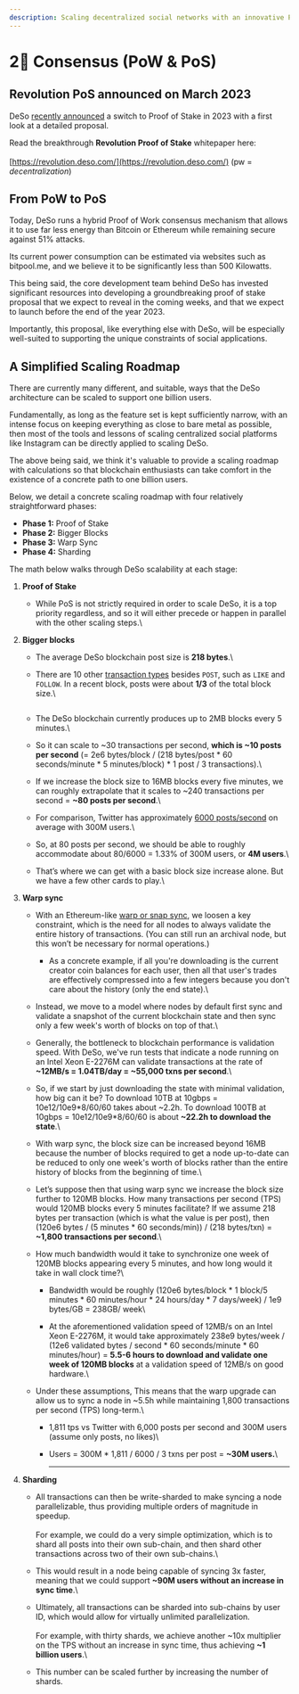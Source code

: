 ```yaml
---
description: Scaling decentralized social networks with an innovative PoS roadmap
---
```


# 2⃣ Consensus (PoW & PoS)

## Revolution PoS announced on March 2023

DeSo [recently announced](https://diamondapp.com/u/nader/blog/the-next-phase-of-deso-revolution-proof-of-stake-bitclout-20?feedTab=Hot) a switch to Proof of Stake in 2023 with a first look at a detailed proposal.

Read the breakthrough **Revolution Proof of Stake** whitepaper here:\
\
[https://revolution.deso.com/](https://revolution.deso.com/) (pw = _decentralization_)

## From PoW to PoS

Today, DeSo runs a hybrid Proof of Work consensus mechanism that allows it to use far less energy than Bitcoin or Ethereum while remaining secure against 51% attacks.

Its current power consumption can be estimated via websites such as bitpool.me, and we believe it to be significantly less than 500 Kilowatts.

This being said, the core development team behind DeSo has invested significant resources into developing a groundbreaking proof of stake proposal that we expect to reveal in the coming weeks, and that we expect to launch before the end of the year 2023.

Importantly, this proposal, like everything else with DeSo, will be especially well-suited to supporting the unique constraints of social applications.

## A Simplified Scaling Roadmap

There are currently many different, and suitable, ways that the DeSo architecture can be scaled to support one billion users.

Fundamentally, as long as the feature set is kept sufficiently narrow, with an intense focus on keeping everything as close to bare metal as possible, then most of the tools and lessons of scaling centralized social platforms like Instagram can be directly applied to scaling DeSo.

The above being said, we think it's valuable to provide a scaling roadmap with calculations so that blockchain enthusiasts can take comfort in the existence of a concrete path to one billion users.

Below, we detail a concrete scaling roadmap with four relatively straightforward phases:

* **Phase 1:** Proof of Stake
* **Phase 2:** Bigger Blocks
* **Phase 3:** Warp Sync
* **Phase 4:** Sharding

The math below walks through DeSo scalability at each stage:

1. **Proof of Stake**
   * While PoS is not strictly required in order to scale DeSo, it is a top priority regardless, and so it will either precede or happen in parallel with the other scaling steps.\

2. **Bigger blocks**
   * The average DeSo blockchain post size is **218 bytes**.\

   *   There are 10 other [transaction types](https://github.com/deso-protocol/core/blob/135c03a/lib/network.go#L239) besides `POST`, such as `LIKE` and `FOLLOW`. In a recent block, posts were about **1/3** of the total block size.\


       <img src="https://lh4.googleusercontent.com/YSLyEVtV0Ynx--mta7IP3QS5aVrZiq7MBVmIc9h9bZwbCrLXXTIIDzO2Gm9RYOjaqQONhOju-F7RvaTIVO6vWJ5AMASXIYHMI4z9sjK3acpoXOmhRHX99-35qS4I54KBl2C3zjnH" alt="" data-size="original">
   * The DeSo blockchain currently produces up to 2MB blocks every 5 minutes.\

   * So it can scale to \~30 transactions per second, **which is \~10 posts per second** (= 2e6 bytes/block / (218 bytes/post \* 60 seconds/minute \* 5 minutes/block) \* 1 post / 3 transactions).\

   * If we increase the block size to 16MB blocks every five minutes, we can roughly extrapolate that it scales to \~240 transactions per second = **\~80 posts per second**.\

   * For comparison, Twitter has approximately [6000 posts/second](https://www.dsayce.com/social-media/tweets-day/) on average with 300M users.\

   * So, at 80 posts per second, we should be able to roughly accommodate about 80/6000 = 1.33% of 300M users, or **4M users**.\

   * That’s where we can get with a basic block size increase alone. But we have a few other cards to play.\

3. **Warp sync**
   * With an Ethereum-like [warp or snap sync](https://blog.ethereum.org/2021/03/03/geth-v1-10-0/), we loosen a key constraint, which is the need for all nodes to always validate the entire history of transactions. (You can still run an archival node, but this won’t be necessary for normal operations.)
     * As a concrete example, if all you're downloading is the current creator coin balances for each user, then all that user's trades are effectively compressed into a few integers because you don't care about the history (only the end state).\

   * Instead, we move to a model where nodes by default first sync and validate a snapshot of the current blockchain state and then sync only a few week's worth of blocks on top of that.\

   * Generally, the bottleneck to blockchain performance is validation speed. With DeSo, we've run tests that indicate a node running on an Intel Xeon E-2276M can validate transactions at the rate of **\~12MB/s = 1.04TB/day = \~55,000 txns per second**.\

   * So, if we start by just downloading the state with minimal validation, how big can it be? To download 10TB at 10gbps = 10e12/10e9\*8/60/60 takes about \~2.2h. To download 100TB at 10gbps = 10e12/10e9\*8/60/60 is about **\~22.2h to download the state**.\

   * With warp sync, the block size can be increased beyond 16MB because the number of blocks required to get a node up-to-date can be reduced to only one week's worth of blocks rather than the entire history of blocks from the beginning of time.\

   * Let’s suppose then that using warp sync we increase the block size further to 120MB blocks. How many transactions per second (TPS) would 120MB blocks every 5 minutes facilitate? If we assume 218 bytes per transaction (which is what the value is per post), then (120e6 bytes / (5 minutes \* 60 seconds/min)) / (218 bytes/txn) = **\~1,800 transactions per second**.\

   * How much bandwidth would it take to synchronize one week of 120MB blocks appearing every 5 minutes, and how long would it take in wall clock time?\

     * Bandwidth would be roughly (120e6 bytes/block \* 1 block/5 minutes \* 60 minutes/hour \* 24 hours/day \* 7 days/week) / 1e9 bytes/GB = 238GB/ week\

     * At the aforementioned validation speed of 12MB/s on an Intel Xeon E-2276M, it would take approximately 238e9 bytes/week / (12e6 validated bytes / second \* 60 seconds/minute \* 60 minutes/hour) = **5.5-6 hours to download and validate one week of 120MB blocks** at a validation speed of 12MB/s on good hardware.\

   * Under these assumptions, This means that the warp upgrade can allow us to sync a node in \~5.5h while maintaining 1,800 transactions per second (TPS) long-term.\

     * 1,811 tps vs Twitter with 6,000 posts per second and 300M users (assume only posts, no likes)\

     * Users = 300M \* 1,811 / 6000 / 3 txns per post = **\~30M users.**\
       ****
4. **Sharding**
   * All transactions can then be write-sharded to make syncing a node parallelizable, thus providing multiple orders of magnitude in speedup.\
     \
     For example, we could do a very simple optimization, which is to shard all posts into their own sub-chain, and then shard other transactions across two of their own sub-chains.\

   * This would result in a node being capable of syncing 3x faster, meaning that we could support **\~90M users without an increase in sync time**.\

   * Ultimately, all transactions can be sharded into sub-chains by user ID, which would allow for virtually unlimited parallelization.\
     \
     For example, with thirty shards, we achieve another \~10x multiplier on the TPS without an increase in sync time, thus achieving **\~1 billion users**.\

   * This number can be scaled further by increasing the number of shards.
